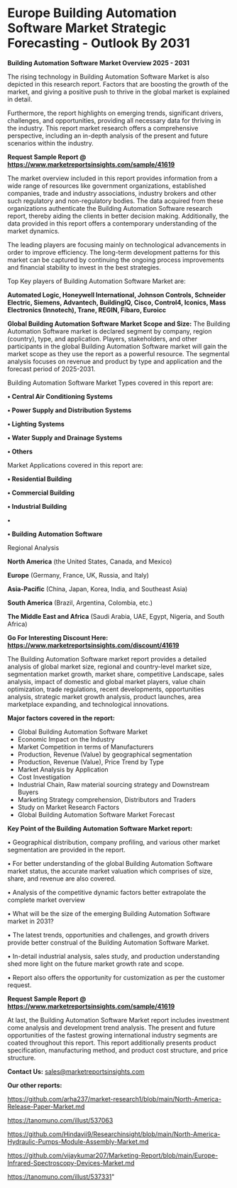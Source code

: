 # Europe Building Automation Software Market Strategic Forecasting - Outlook By 2031

<Strong> Building Automation Software Market Overview 2025 - 2031</strong>

The rising technology in Building Automation Software Market is also depicted in this research report. Factors that are boosting the growth of the market, and giving a positive push to thrive in the global market is explained in detail.

Furthermore, the report highlights on emerging trends, significant drivers, challenges, and opportunities, providing all necessary data for thriving in the industry. This report market research offers a comprehensive perspective, including an in-depth analysis of the present and future scenarios within the industry.

<strong>Request Sample Report @ <a href=https://www.marketreportsinsights.com/sample/41619>https://www.marketreportsinsights.com/sample/41619</a></strong>

The market overview included in this report provides information from a wide range of resources like government organizations, established companies, trade and industry associations, industry brokers and other such regulatory and non-regulatory bodies. The data acquired from these organizations authenticate the Building Automation Software research report, thereby aiding the clients in better decision making. Additionally, the data provided in this report offers a contemporary understanding of the market dynamics.

The leading players are focusing mainly on technological advancements in order to improve efficiency. The long-term development patterns for this market can be captured by continuing the ongoing process improvements and financial stability to invest in the best strategies.

Top Key players of Building Automation Software Market are:

<strong>Automated Logic, Honeywell International, Johnson Controls, Schneider Electric, Siemens, Advantech, BuildingIQ, Cisco, Control4, Iconics, Mass Electronics (Innotech), Trane, REGIN, Fibaro, Euroicc</strong>

<strong><b>Global Building Automation Software Market Scope and Size:</b></strong>
The Building Automation Software market is declared segment by company, region (country), type, and application. Players, stakeholders, and other participants in the global Building Automation Software market will gain the market scope as they use the report as a powerful resource. The segmental analysis focuses on revenue and product by type and application and the forecast period of 2025-2031.

Building Automation Software Market Types covered in this report are:

<strong>•  Central Air Conditioning Systems

•  Power Supply and Distribution Systems

•  Lighting Systems

•  Water Supply and Drainage Systems

•  Others</strong>

Market Applications covered in this report are:

<strong>•  Residential Building

•  Commercial Building

•  Industrial Building

•  

•  Building Automation Software</strong> 

Regional Analysis

<strong>North America</strong> (the United States, Canada, and Mexico)

<strong>Europe</strong> (Germany, France, UK, Russia, and Italy)

<strong>Asia-Pacific</strong> (China, Japan, Korea, India, and Southeast Asia)

<strong>South America</strong> (Brazil, Argentina, Colombia, etc.)

<strong>The Middle East and Africa</strong> (Saudi Arabia, UAE, Egypt, Nigeria, and South Africa)

<strong>Go For Interesting Discount Here: <a href=https://www.marketreportsinsights.com/discount/41619>https://www.marketreportsinsights.com/discount/41619</a></strong>

The Building Automation Software market report provides a detailed analysis of global market size, regional and country-level market size, segmentation market growth, market share, competitive Landscape, sales analysis, impact of domestic and global market players, value chain optimization, trade regulations, recent developments, opportunities analysis, strategic market growth analysis, product launches, area marketplace expanding, and technological innovations.

<strong><b>Major factors covered in the report:</b></strong>
<ul>
  <li>Global Building Automation Software Market </li>
  <li>Economic Impact on the Industry</li>
  <li>Market Competition in terms of Manufacturers</li>
  <li>Production, Revenue (Value) by geographical segmentation</li>
  <li>Production, Revenue (Value), Price Trend by Type</li>
  <li>Market Analysis by Application</li>
  <li>Cost Investigation</li>
  <li>Industrial Chain, Raw material sourcing strategy and Downstream Buyers</li>
  <li>Marketing Strategy comprehension, Distributors and Traders</li>
  <li>Study on Market Research Factors</li>
  <li>Global Building Automation Software Market Forecast</li>
</ul>

<strong><b>Key Point of the Building Automation Software Market report:</b></strong>

• Geographical distribution, company profiling, and various other market segmentation are provided in the report.

• For better understanding of the global Building Automation Software market status, the accurate market valuation which comprises of size, share, and revenue are also covered.

• Analysis of the competitive dynamic factors better extrapolate the complete market overview

• What will be the size of the emerging Building Automation Software market in 2031?

• The latest trends, opportunities and challenges, and growth drivers provide better construal of the Building Automation Software Market.

• In-detail industrial analysis, sales study, and production understanding shed more light on the future market growth rate and scope.

• Report also offers the opportunity for customization as per the customer request.

<strong>Request Sample Report @ <a href=https://www.marketreportsinsights.com/sample/41619>https://www.marketreportsinsights.com/sample/41619</a></strong>

At last, the Building Automation Software Market report includes investment come analysis and development trend analysis. The present and future opportunities of the fastest growing international industry segments are coated throughout this report. This report additionally presents product specification, manufacturing method, and product cost structure, and price structure.

<strong>Contact Us:</strong>
sales@marketreportsinsights.com

<strong>Our other reports:</strong>

<a href=https://github.com/arha237/market-research1/blob/main/North-America-Release-Paper-Market.md>https://github.com/arha237/market-research1/blob/main/North-America-Release-Paper-Market.md</a>

<a href=https://tanomuno.com/illust/537063>https://tanomuno.com/illust/537063</a>

<a href=https://github.com/Hindavii9/Researchinsight/blob/main/North-America-Hydraulic-Pumps-Module-Assembly-Market.md>https://github.com/Hindavii9/Researchinsight/blob/main/North-America-Hydraulic-Pumps-Module-Assembly-Market.md</a>

<a href=https://github.com/vijaykumar207/Marketing-Report/blob/main/Europe-Infrared-Spectroscopy-Devices-Market.md>https://github.com/vijaykumar207/Marketing-Report/blob/main/Europe-Infrared-Spectroscopy-Devices-Market.md</a>

<a href=https://tanomuno.com/illust/537331>https://tanomuno.com/illust/537331</a>"
